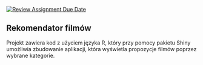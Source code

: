 [![Review Assignment Due Date](https://classroom.github.com/assets/deadline-readme-button-8d59dc4de5201274e310e4c54b9627a8934c3b88527886e3b421487c677d23eb.svg)](https://classroom.github.com/a/tauthlex)

## Rekomendator filmów
Projekt zawiera kod z użyciem języka R, który przy pomocy pakietu Shiny umożliwia zbudowanie aplikacji, która wyświetla propozycje filmów poprzez wybrane kategorie.
